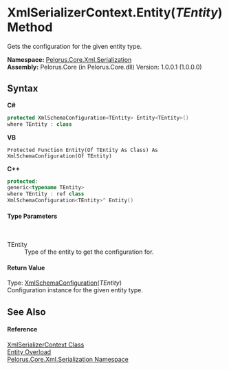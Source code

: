 # XmlSerializerContext.Entity(*TEntity*) Method 
 

Gets the configuration for the given entity type.

**Namespace:**&nbsp;<a href="9052B9D6">Pelorus.Core.Xml.Serialization</a><br />**Assembly:**&nbsp;Pelorus.Core (in Pelorus.Core.dll) Version: 1.0.0.1 (1.0.0.0)

## Syntax

**C#**<br />
``` C#
protected XmlSchemaConfiguration<TEntity> Entity<TEntity>()
where TEntity : class

```

**VB**<br />
``` VB
Protected Function Entity(Of TEntity As Class) As XmlSchemaConfiguration(Of TEntity)
```

**C++**<br />
``` C++
protected:
generic<typename TEntity>
where TEntity : ref class
XmlSchemaConfiguration<TEntity>^ Entity()
```


#### Type Parameters
&nbsp;<dl><dt>TEntity</dt><dd>Type of the entity to get the configuration for.</dd></dl>

#### Return Value
Type: <a href="9277C9E5">XmlSchemaConfiguration</a>(*TEntity*)<br />Configuration instance for the given entity type.

## See Also


#### Reference
<a href="859B939D">XmlSerializerContext Class</a><br /><a href="C4D03CDE">Entity Overload</a><br /><a href="9052B9D6">Pelorus.Core.Xml.Serialization Namespace</a><br />